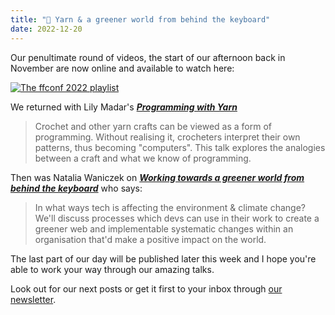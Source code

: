 ```yaml
---
title: "🍿 Yarn & a greener world from behind the keyboard"
date: 2022-12-20
---
```


Our penultimate round of videos, the start of our afternoon back in November are now online and available to watch here:

[![The ffconf 2022 playlist](/images/articles/2022-talks-3.jpg)](https://www.youtube.com/playlist?list=PLZy5V2JKDfX9afwuEl1NolNpvd0yNWc8E)

We returned with Lily Madar's [***Programming with Yarn***](https://www.youtube.com/watch?v=mcbg_mCQOHs&list=PLZy5V2JKDfX9afwuEl1NolNpvd0yNWc8E&index=5)

> Crochet and other yarn crafts can be viewed as a form of programming. Without realising it, crocheters interpret their own patterns, thus becoming "computers". This talk explores the analogies between a craft and what we know of programming.

Then was Natalia Waniczek on [***Working towards a greener world from behind the keyboard***](https://www.youtube.com/watch?v=CS-3bFo1XHA&list=PLZy5V2JKDfX9afwuEl1NolNpvd0yNWc8E&index=6) who says:

> In what ways tech is affecting the environment & climate change? We'll discuss processes which devs can use in their work to create a greener web and implementable systematic changes within an organisation that'd make a positive impact on the world.

The last part of our day will be published later this week and I hope you're able to work your way through our amazing talks.

Look out for our next posts or get it first to your inbox through [our newsletter](https://ffconf.org/news).
